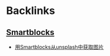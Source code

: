 
# Backlinks
## [Smartblocks](Smartblocks.md)
- [用Smartblocks从unsplash中获取图片](用Smartblocks从unsplash中获取图片.md)

